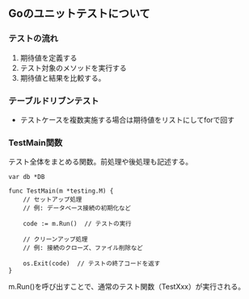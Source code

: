 ## Goのユニットテストについて

### テストの流れ
1. 期待値を定義する
2. テスト対象のメソッドを実行する
3. 期待値と結果を比較する。

### テーブルドリブンテスト
* テストケースを複数実施する場合は期待値をリストにしてforで回す


### TestMain関数
テスト全体をまとめる関数。前処理や後処理も記述する。

```
var db *DB

func TestMain(m *testing.M) {
    // セットアップ処理
    // 例: データベース接続の初期化など

    code := m.Run()  // テストの実行

    // クリーンアップ処理
    // 例: 接続のクローズ、ファイル削除など

    os.Exit(code)  // テストの終了コードを返す
}
```

m.Run()を呼び出すことで、通常のテスト関数（TestXxx）が実行される。
